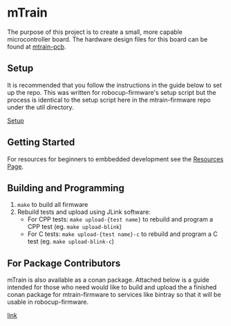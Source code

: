 # mTrain

The purpose of this project is to create a small, more capable microcontroller board. The hardware design files for this board can be found at [mtrain-pcb](https://github.com/RoboJackets/mtrain-pcb).


## Setup

It is recommended that you follow the instructions in the guide below to set up the repo. This was written for robocup-firmware's setup script but the process is identical to the setup script here in the mtrain-firmware repo under the util directory.

[Setup](https://github.com/RoboJackets/robocup-firmware/blob/master/doc/GettingStarted.md#setting-up-the-robocup-firmware-repository)

## Getting Started

For resources for beginners to embbedded development see the [Resources Page](https://github.com/RoboJackets/mtrain/wiki/Resources).


## Building and Programming

1) `make` to build all firmware
2) Rebuild tests and upload using JLink software:
    * For CPP tests: `make upload-{test name}` to rebuild and program a CPP test (eg. `make upload-blink`)
    * For C tests: `make upload-{test name}-c` to rebuild and program a C test (eg. `make upload-blink-c`)


## For Package Contributors
mTrain is also available as a conan package. Attached below is a guide intended for those who need would like to build and upload the a finished conan package for mtrain-firmware to services like bintray so that it will be usable in robocup-firmware.

[link](https://github.com/RoboJackets/robocup-firmware/blob/master/doc/Conan.md)
